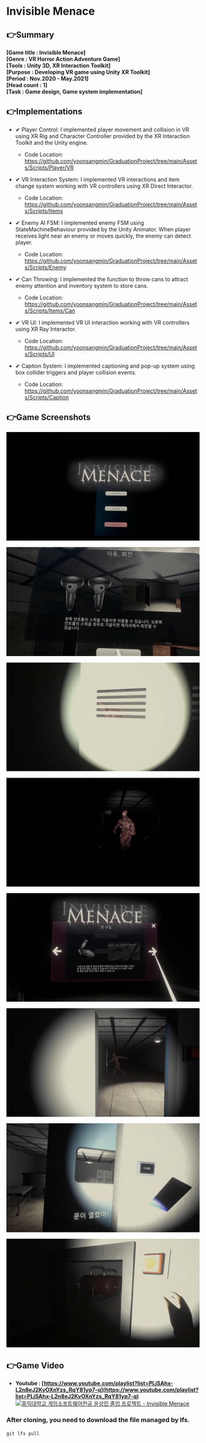 # Invisible Menace

## 👉Summary

**[Game title : Invisible Menace]**  
**[Genre : VR Horror Action Adventure Game]**  
**[Tools : Unity 3D, XR Interaction Toolkit]**  
**[Purpose : Developing VR game using Unity XR Toolkit]**  
**[Period : Nov.2020 - May.2021]**  
**[Head count : 1]**  
**[Task : Game design, Game system implementation]**  

## 👉Implementations

* ✔ Player Control: I implemented player movement and collision in VR using XR Rig and Character Controller provided by the XR Interaction Toolkit and the Unity engine.
  * Code Location: https://github.com/yoonsangmin/GraduationProject/tree/main/Assets/Scripts/Player/VR  

* ✔ VR Interaction System: I implemented VR interactions and item change system working with VR controllers using XR Direct Interactor.
  * Code Location: https://github.com/yoonsangmin/GraduationProject/tree/main/Assets/Scripts/Items  

* ✔ Enemy AI FSM: I implemented enemy FSM using StateMachineBehaviour provided by the Unity Animator. When player receives light near an enemy or moves quickly, the enemy can detect player.
  * Code Location: https://github.com/yoonsangmin/GraduationProject/tree/main/Assets/Scripts/Enemy  

* ✔ Can Throwing: I implemented the function to throw cans to attract enemy attention and inventory system to store cans.
  * Code Location: https://github.com/yoonsangmin/GraduationProject/tree/main/Assets/Scripts/Items/Can  

* ✔ VR UI: I implemented VR UI interaction working with VR controllers using XR Ray Interactor.
  * Code Location: https://github.com/yoonsangmin/GraduationProject/tree/main/Assets/Scripts/UI  

* ✔ Caption System: I implemented captioning and pop-up system using box collider triggers and player collision events.
  * Code Location: https://github.com/yoonsangmin/GraduationProject/tree/main/Assets/Scripts/Caption  

## 👉Game Screenshots

![1.png](Images/1.png)

![3.png](Images/3.png)

![5.png](Images/5.png)

![7.png](Images/7.png)

![2.png](Images/2.png)

![4.png](Images/4.png)

![6.png](Images/6.png)

![8.png](Images/8.png)

## 👉Game Video

- **Youtube : [https://www.youtube.com/playlist?list=PLjSAhx-L2n8eJ2KvOXnYzs_RqY81yp7-q](https://www.youtube.com/playlist?list=PLjSAhx-L2n8eJ2KvOXnYzs_RqY81yp7-q)**
[![홍익대학교 게임소프트웨어전공 윤상민 졸업 프로젝트 - Invisible Menace](https://img.youtube.com/vi/Yh8qUwMy0QQ/0.jpg)](https://www.youtube.com/watch?v=Yh8qUwMy0QQ "홍익대학교 게임소프트웨어전공 윤상민 졸업 프로젝트 - Invisible Menace")

### After cloning, you need to download the file managed by lfs.
`git lfs pull`
